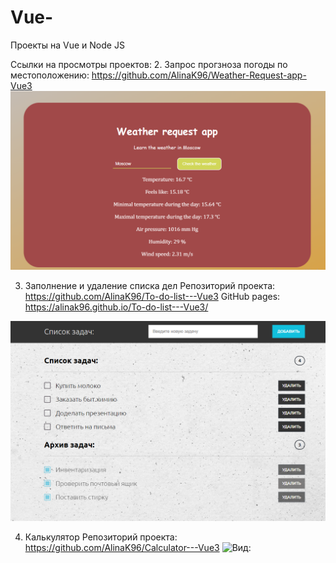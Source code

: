 # Vue-
Проекты на Vue и Node JS

Ссылки на просмотры проектов:
2. Запрос прогзноза погоды по местоположению:
 https://github.com/AlinaK96/Weather-Request-app-Vue3
![Вид:](./2.%20%D0%97%D0%B0%D0%BF%D1%80%D0%BE%D1%81%20%D0%BF%D0%BE%D0%B3%D0%BE%D0%B4%D1%8B%20%D0%B2%20%D0%B3%D0%BE%D1%80%D0%BE%D0%B4%D0%B0%D1%85/weather/public/example.png)

 
3. Заполнение и удаление списка дел
Репозиторий проекта: https://github.com/AlinaK96/To-do-list---Vue3
GitHub pages: https://alinak96.github.io/To-do-list---Vue3/

![Вид:](./3.%20%D0%A1%D0%BF%D0%B8%D1%81%D0%BE%D0%BA%20%D0%B7%D0%B0%D0%B4%D0%B0%D1%87/todolist-overview.png)

4. Калькулятор
Репозиторий проекта: https://github.com/AlinaK96/Calculator---Vue3
![Вид:](./4.%20%D0%9A%D0%B0%D0%BB%D1%8C%D0%BA%D1%83%D0%BB%D1%8F%D1%82%D0%BE%D1%80/calculator/public/calculator.png)


